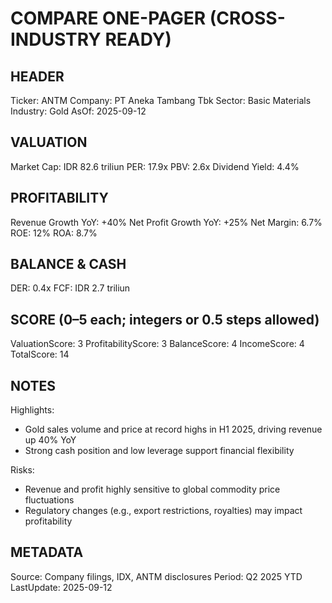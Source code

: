 # COMPARE ONE-PAGER (CROSS-INDUSTRY READY)

## HEADER
Ticker: ANTM
Company: PT Aneka Tambang Tbk
Sector: Basic Materials
Industry: Gold
AsOf: 2025-09-12

## VALUATION
Market Cap: IDR 82.6 triliun
PER: 17.9x
PBV: 2.6x
Dividend Yield: 4.4%

## PROFITABILITY
Revenue Growth YoY: +40%
Net Profit Growth YoY: +25%
Net Margin: 6.7%
ROE: 12%
ROA: 8.7%

## BALANCE & CASH
DER: 0.4x
FCF: IDR 2.7 triliun

## SCORE (0–5 each; integers or 0.5 steps allowed)
ValuationScore: 3
ProfitabilityScore: 3
BalanceScore: 4
IncomeScore: 4
TotalScore: 14

## NOTES
Highlights:
- Gold sales volume and price at record highs in H1 2025, driving revenue up 40% YoY
- Strong cash position and low leverage support financial flexibility

Risks:
- Revenue and profit highly sensitive to global commodity price fluctuations
- Regulatory changes (e.g., export restrictions, royalties) may impact profitability

## METADATA
Source: Company filings, IDX, ANTM disclosures
Period: Q2 2025 YTD
LastUpdate: 2025-09-12
